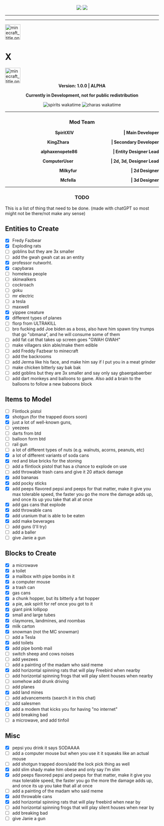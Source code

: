 <div align="center">
<img src="https://img.shields.io/badge/A%20Connection%20of%20Koil-222222"/> <img src="https://img.shields.io/github/license/SpiritXIV/the-shit-of-crypt"/>

  <hr>
</div>
<hr>
<img align="center" src="https://github.com/SpiritXIV/the-shit-of-crypt/blob/main/.github/workflows/minecraft_title_shit.png?raw=true" alt="minecraft_title.png" style="width: 50px"/><h1>X</h1>
<img align="center" src="https://github.com/SpiritXIV/the-shit-of-crypt/blob/main/.github/workflows/minecraft_title_tdbtd.png?raw=true" alt="minecraft_title.png" style="width: 50px"/>
<div align="center"><b>Version: 1.0.0 | ALPHA <p>Currently in Development, not for public redistribution</p></b></div>
<p></p>
<div align="center"><img src="https://wakatime.com/badge/github/SpiritXIV/the-shit-of-crypt.svg" alt="spirits wakatime"> <img src="https://wakatime.com/badge/user/ed131eb9-2f69-4003-911c-207210cbc266/project/399f361b-5624-44c9-bf23-82c7b61cde3f.svg" alt="zharas wakatime"></div>
<hr>
<h3 align="center">Mod Team</h3>
<div align="center"><b>
  <p>SpiritXIV <span style="float: right;">| Main Developer</span></p> 
  <p>KingZhara <span style="float: right;">| Secondary Developer</span></p>
  <p>alphaxenopete86 <span style="float: right;">| Entity Designer Lead</span></p>
  <p>ComputerUser <span style="float: right;">| 2d, 3d, Designer Lead</span></p>
  <p>Milkyfur <span style="float: right;">| 2d Designer</span></p>
  <p>Mcfella <span style="float: right;">| 3d Designer</span></p>
</b></div>


<hr>
<h3  align="center">TODO</h3>
<p></p>
This is a list of thing that need to be done. (made with chatGPT so most might not be there/not make any sense)

## Entities to Create

- [x] Fredy Fazbear
- [x] Exploding rats
- [ ] goblins but they are 3x smaller
- [ ] add the gwah gwah cat as an entity
- [x] professor nutworht.
- [x] capybaras
- [ ] homeless people
- [ ] skinwalkers
- [ ] cockroach
- [ ] goku
- [ ] mr electric
- [ ] a tesla
- [ ] maxwell
- [x] yippee creature
- [X] different types of planes
- [ ] florp from ULTRAKILL
- [ ] bro fucking add Joe biden as a boss, also have him spawn tiny trumps that go "obmana”, and he will consume some of them
- [ ] add fat cat that takes up screen goes "GWAH GWAH"
- [ ] make villagers skin able/make them edible
- [ ] add Freddy Fazbear to minecraft
- [ ] add the backrooms
- [ ] add Jerma like his face, and make him say if I put you in a meat grinder
- [ ] make chicken bitterly say bak bak
- [ ] add goblins but they are 3x smaller and say only say gbaergabaerber
- [ ] add dart monkeys and balloons to game. Also add a brain to the balloons to follow a new baboons block

## Items to Model

- [ ] Flintlock pistol
- [x] shotgun (for the trapped doors soon)
- [X] just a lot of well-known guns,
- [ ] yeezees
- [ ] darts from btd
- [ ] balloon form btd
- [ ] rail gun
- [ ] a lot of different types of nuts (e.g. walnuts, acorns, peanuts, etc)
- [x] a lot of different variants of soda cans
- [x] red and blue bricks for the stoning
- [ ] add a flintlock pistol that has a chance to explode on use
- [ ] add throwable trash cans and give it 20 attack damage
- [x] add bananas
- [x] add pocky sticks
- [x] add peeps flavored pepsi and peeps for that matter, make it give you max tolerable speed, the faster you go the more the damage adds up, and once its up you take that all at once
- [x] add gas cans that explode
- [X] add throwable cans
- [x] add uranium that is able to be eaten
- [X] add make beverages
- [ ] add guns (I'll try)
- [ ] add a baller
- [ ] give Janie a gun

## Blocks to Create

- [x] a microwave
- [x] a toilet
- [x] a mailbox with pipe bombs in it
- [x] a computer mouse
- [x] a trash can
- [x] gas cans
- [x] a chunk hopper, but its bitterly a fat hopper
- [x] a pie, ask spirit for ref once you got to it
- [x] giant pink lollipop
- [x] small and large tubes
- [x] claymores, landmines, and roombas
- [x] milk carton
- [x] snowman (not the MC snowman)
- [ ] add a Tesla
- [X] add toilets
- [X] add pipe bomb mail
- [ ] switch sheep and cows noises
- [ ] add yeezees
- [ ] add a painting of the madam who said meme
- [X] add horizontal spinning rats that will play Freebird when nearby
- [ ] add horizontal spinning frogs that will play silent houses when nearby
- [ ] somehow add drunk driving
- [ ] add planes
- [X] add land mines
- [ ] add advancements (search it in this chat)
- [ ] add salesmen
- [X] add a modem that kicks you for having "no internet"
- [ ] add breaking bad
- [ ] a microwave, and add tinfoil

## Misc

- [x] pepsi you drink it says SODAAAA
- [ ] add a computer mouse but when you use it it squeaks like an actual mouse
- [ ] add shotgun trapped doors/add the lock pick thing as well
- [X] add slim shady make him obese and only say I’m slim
- [X] add peeps flavored pepsi and peeps for that matter, make it give you max tolerable speed, the faster you go the more the damage adds up, and once its up you take that all at once
- [ ] add a painting of the madam who said meme
- [X] add throwable cans
- [X] add horizontal spinning rats that will play freebird when near by
- [ ] add horizontal spinning frogs that will play ⁠silent houses when near by
- [ ] add breaking bad
- [ ] give Janie a gun

